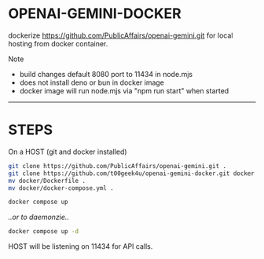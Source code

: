 # OPENAI-GEMINI-DOCKER

dockerize https://github.com/PublicAffairs/openai-gemini.git for local hosting from docker container.  

> [!NOTE]
> - build changes default 8080 port to 11434 in node.mjs
> - does not install deno or bun in docker image
> - docker image will run node.mjs via "npm run start" when started
---

# STEPS
On a HOST (git and docker installed)
```sh
git clone https://github.com/PublicAffairs/openai-gemini.git .
git clone https://github.com/t00geek4u/openai-gemini-docker.git docker
mv docker/Dockerfile .
mv docker/docker-compose.yml .
```

```sh
docker compose up
```
_..or to daemonzie.._
```sh
docker compose up -d
```

HOST will be listening on 11434 for API calls.
